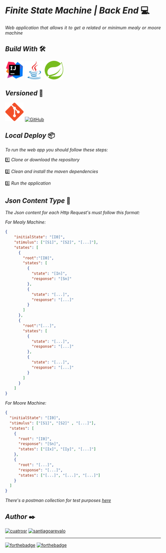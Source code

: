 # ***Finite State Machine | Back End*** 💻️

<p style="text-align: justify">
    <i>Web application that allows it to get a related or minimum mealy or moore machine</i>
</p>

## ***Build With*** 🛠️

<div style="text-align: left">
    <p>
        <a href="https://www.jetbrains.com/es-es/idea/" target="_blank"> <img alt="IntelliJ Idea" src="https://raw.githubusercontent.com/devicons/devicon/1119b9f84c0290e0f0b38982099a2bd027a48bf1/icons/intellij/intellij-original.svg" height="60" width = "60"></a>
        <a href="https://www.java.com/es/" target="_blank"> <img alt="Java" src="https://raw.githubusercontent.com/devicons/devicon/1119b9f84c0290e0f0b38982099a2bd027a48bf1/icons/java/java-original.svg" height="60" width = "60"></a>
        <a href="https://spring.io" target="_blank"> <img alt="Spring" src="https://raw.githubusercontent.com/devicons/devicon/1119b9f84c0290e0f0b38982099a2bd027a48bf1/icons/spring/spring-original.svg" height="60" width = "60"></a>
    </p>
</div>

## ***Versioned*** 📌

<div style="text-align: left">
    <a href="https://git-scm.com/" target="_blank"> <img src="https://raw.githubusercontent.com/devicons/devicon/2ae2a900d2f041da66e950e4d48052658d850630/icons/git/git-original.svg" height="60" width = "60" alt="Git"></a>
    <a href="https://github.com/" target="_blank"> <img src="https://img.icons8.com/fluency-systems-filled/344/ffffff/github.png" height="60" width = "60" alt="GitHub"></a>
</div>

## ***Local Deploy*** 📦

*To run the web app you should follow these steps:*

1️⃣ *Clone or download the repository*

2️⃣ *Clean and install the maven dependencies*

3️⃣ *Run the application*

## ***Json Content Type*** 📧

*The Json content for each Http Request's must follow this format:*

*For Mealy Machine:*
```json
{
    "initialState": "[I0]",
    "stimulus": ["[S1]", "[S2]", "[...]"],
    "states": [
      {
        "root":"[I0]",
        "states": [
          {
            "state": "[In]",
            "response": "[Sn]"
          },
          {
            "state": "[...]",
            "response": "[...]"
          }
        ]
      },
      {
        "root":"[...]",
        "states": [
          {
            "state": "[...]",
            "response": "[...]"
          },
          {
            "state": "[...]",
            "response": "[...]"
          }
        ]
      }
    ]
}
```

*For Moore Machine:*
```json
{
  "initialState": "[I0]",
  "stimulus": ["[S1]", "[S2]" , "[...]"],
  "states": [
    {
      "root": "[I0]",
      "response": "[Sn]",
      "states": ["[Ix]", "[Iy]", "[...]"]
    },
    {
      "root": "[...]",
      "response": "[...]",
      "states": ["[...]", "[...]", "[...]"]
    }
  ]
}
```

*There's a postman collection for test purposes [here]()*

## ***Author*** ✒️

<div style="text-align: left">
    <a href="https://github.com/cuatrosr" target="_blank"> <img alt="cuatrosr" src="https://images.weserv.nl/?url=avatars.githubusercontent.com/u/70908378?v=4&h=60&w=60&fit=cover&mask=circle"></a>
    <a href="https://github.com/santiagoarevalo" target="_blank"> <img alt="santiagoarevalo" src="https://images.weserv.nl/?url=avatars.githubusercontent.com/u/71450411?v=4&h=60&w=60&fit=cover&mask=circle"></a>
</div>

---
[![forthebadge](https://forthebadge.com/images/badges/built-with-love.svg)](https://forthebadge.com)
[![forthebadge](https://forthebadge.com/images/badges/for-you.svg)](https://forthebadge.com)